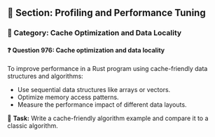 ## 📘 Section: Profiling and Performance Tuning  
### 🔹 Category: Cache Optimization and Data Locality  
#### ❓ Question 976: Cache optimization and data locality

To improve performance in a Rust program using cache-friendly data structures and algorithms:

- Use sequential data structures like arrays or vectors.
- Optimize memory access patterns.
- Measure the performance impact of different data layouts.

🔧 **Task:** Write a cache-friendly algorithm example and compare it to a classic algorithm.
